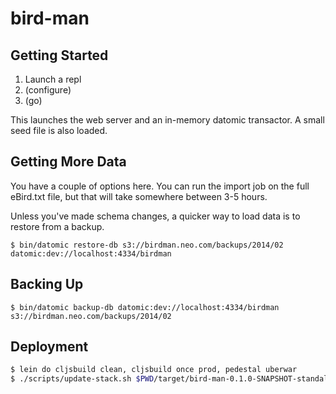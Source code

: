 # bird-man


## Getting Started

1. Launch a repl
2. (configure)
3. (go)

This launches the web server and an in-memory datomic transactor. A small
seed file is also loaded.

## Getting More Data

You have a couple of options here. You can run the import job on the full
eBird.txt file, but that will take somewhere between 3-5 hours.

Unless you've made schema changes, a quicker way to load data is to restore from
a backup.

`$ bin/datomic restore-db s3://birdman.neo.com/backups/2014/02 datomic:dev://localhost:4334/birdman`

## Backing Up

`$ bin/datomic backup-db datomic:dev://localhost:4334/birdman s3://birdman.neo.com/backups/2014/02`

## Deployment

```bash
$ lein do cljsbuild clean, cljsbuild once prod, pedestal uberwar
$ ./scripts/update-stack.sh $PWD/target/bird-man-0.1.0-SNAPSHOT-standalone.war birdman-production
```

